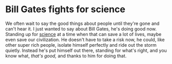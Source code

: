 # Bill Gates fights for science
We often wait to say the good things about people until they're gone and can't hear it. I just wanted to say about Bill Gates, he's doing good now. Standing up for <a href="https://www.washingtonpost.com/technology/2020/05/02/bill-gates-coronavirus-science/">science</a> at a time when that can save a lot of lives, maybe even save our civilization. He doesn't have to take a risk now, he could, like other super rich people, isolate himself perfectly and ride out the storm quietly. Instead he's put himself out there, standing for what's right, and you know what, <i>that's good, </i>and thanks to him for doing that. 

